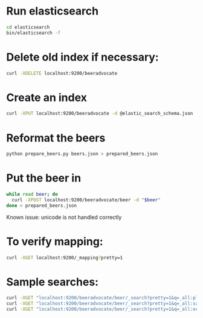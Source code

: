 # Run elasticsearch

```sh
cd elasticsearch
bin/elasticsearch -f
```

# Delete old index if necessary:

```sh
curl -XDELETE localhost:9200/beeradvocate
```

# Create an index

```sh
curl -XPUT localhost:9200/beeradvocate -d @elastic_search_schema.json
```

# Reformat the beers
```sh
python prepare_beers.py beers.json > prepared_beers.json
```

# Put the beer in 
```sh
while read beer; do
  curl -XPOST localhost:9200/beeradvocate/beer -d "$beer"
done < prepared_beers.json
```

Known issue: unicode is not handled correctly

# To verify mapping:

```sh
curl -XGET localhost:9200/_mapping?pretty=1
```

# Sample searches:

```sh
curl -XGET "localhost:9200/beeradvocate/beer/_search?pretty=1&q=_all:pliny+elder"
curl -XGET "localhost:9200/beeradvocate/beer/_search?pretty=1&q=_all:samuel+adams+octoberfest"
curl -XGET "localhost:9200/beeradvocate/beer/_search?pretty=1&q=_all:octoberfest+samuel+adams"  # Fails!
```
